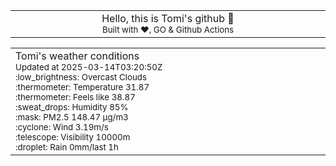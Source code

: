
<div align="center">
<table>
<tbody>
<td align="center">
<img width="2000" height="0"><br>
Hello, this is Tomi's github 👋<br>
<sup>Built with ❤️, GO & Github Actions</sup><br>
<img width="2000" height="0">
</td>
</tbody>
</table>
</div>
<table>
<tbody>
<td align="left">
<img width="2000" height="0"><br>
Tomi's weather conditions<br>
<sup>Updated at 2025-03-14T03:20:50Z</sup><br>
<sup>:low_brightness: Overcast Clouds</sup><br>
<sup>:thermometer: Temperature 31.87 </sup><br>
<sup>:thermometer: Feels like 38.87</sup><br>
<sup>:sweat_drops: Humidity 85%</sup><br>
<sup>:mask: PM2.5 148.47 μg/m3</sup><br>
<sup>:cyclone: Wind 3.19m/s </sup><br>
<sup>:telescope: Visibility 10000m </sup><br>
<sup>:droplet: Rain 0mm/last 1h </sup><br>
<img width="2000" height="0">
</td>
<td align="left">
<img width="2000" height="0"><br>
<br>
<img width="2000" height="0">
</td>
</tbody>
</table>
</div>
    